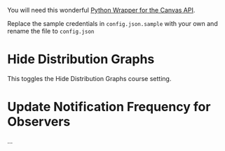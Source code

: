 You will need this wonderful [Python Wrapper for the Canvas API](https://github.com/ucfopen/canvasapi).

Replace the sample credentials in `config.json.sample` with your own and rename the file to `config.json`

# Hide Distribution Graphs

This toggles the Hide Distribution Graphs course setting.

# Update Notification Frequency for Observers

...
